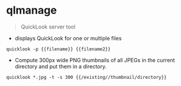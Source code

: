 # qlmanage

> QuickLook server tool

- displays QuickLook for one or multiple files

`quicklook -p {{filename}} {{filename2}}`

- Compute 300px wide PNG thumbnails of all JPEGs in the current directory and put them in a directory.

`quicklook *.jpg -t -s 300 {{/existing//thumbnail/directory}}`
